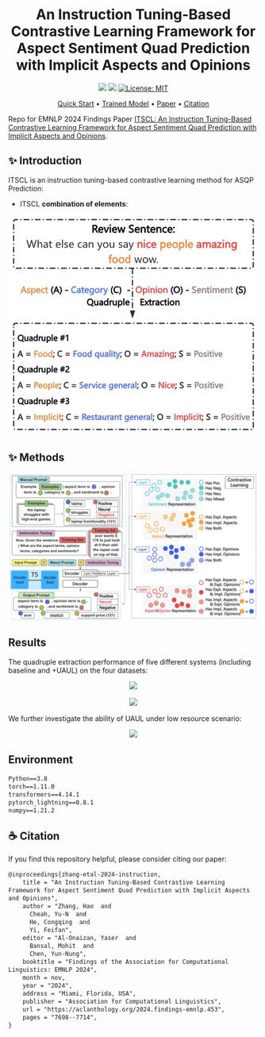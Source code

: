 
<h1 align="center">
An Instruction Tuning-Based Contrastive Learning Framework for Aspect Sentiment Quad Prediction with Implicit Aspects and Opinions</h1>

<div align="center">

![](https://img.shields.io/badge/Sentiment_Analysis-ACOSQE-red)
![](https://img.shields.io/badge/Model-Pending-blue)
[![License: MIT](https://img.shields.io/badge/License-MIT-green.svg)]([https://opensource.org/licenses/MIT](https://img.shields.io/github/license/sydmou/ASQP-ITSCL))



</div>

<p align="center">
  <a href="#-quick-start">Quick Start</a> •
  <a href="#-trained-model">Trained Model</a> •
  <a href="">Paper</a> •
  <a href="#%EF%B8%8F-citation">Citation</a>
</p>

Repo for EMNLP 2024 Findings Paper [ITSCL: An Instruction Tuning-Based Contrastive Learning Framework for Aspect Sentiment Quad Prediction with Implicit Aspects and Opinions](https://aclanthology.org/2024.findings-emnlp.453/).

## ✨ Introduction 

ITSCL is an instruction tuning-based contrastive learning method for ASQP Prediction:

- ITSCL  **combination of elements**:


<p align="center">
    <img src="./images/fig1.png" width="500">
</p>



## ✨ Methods 

<p align="center">
    <img src="./images/fig2.png" width="1000">
</p>

## Results
The quadruple extraction performance of five different systems (including baseline and +UAUL) on the four datasets:

<p align="center">
  <img src="img/main_results1.png" width="60%"/>
</p>

<p align="center">
  <img src="img/main_results2.png" width="60%"/>
</p>

We further investigate the ability of UAUL under low resource scenario:

<p align="center">
  <img src="img/low_resource.png" width="40%"/>
</p>


## Environment
    Python==3.8
    torch==1.11.0
    transformers==4.14.1
    pytorch_lightning==0.8.1
    numpy==1.21.2

## ☕️ Citation

If you find this repository helpful, please consider citing our paper:

```
@inproceedings{zhang-etal-2024-instruction,
    title = "An Instruction Tuning-Based Contrastive Learning Framework for Aspect Sentiment Quad Prediction with Implicit Aspects and Opinions",
    author = "Zhang, Hao  and
      Cheah, Yu-N  and
      He, Congqing  and
      Yi, Feifan",
    editor = "Al-Onaizan, Yaser  and
      Bansal, Mohit  and
      Chen, Yun-Nung",
    booktitle = "Findings of the Association for Computational Linguistics: EMNLP 2024",
    month = nov,
    year = "2024",
    address = "Miami, Florida, USA",
    publisher = "Association for Computational Linguistics",
    url = "https://aclanthology.org/2024.findings-emnlp.453",
    pages = "7698--7714",
}
```
